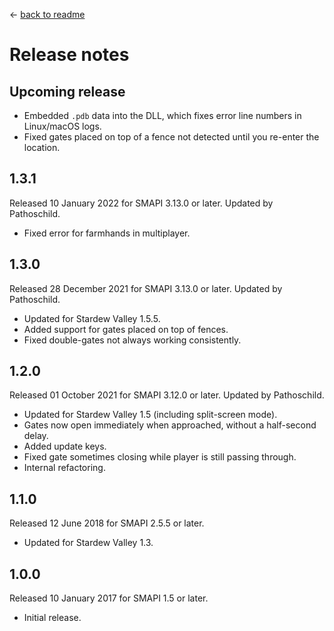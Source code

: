 ﻿← [back to readme](README.md)

# Release notes
## Upcoming release
* Embedded `.pdb` data into the DLL, which fixes error line numbers in Linux/macOS logs.
* Fixed gates placed on top of a fence not detected until you re-enter the location.

## 1.3.1
Released 10 January 2022 for SMAPI 3.13.0 or later. Updated by Pathoschild.

* Fixed error for farmhands in multiplayer.

## 1.3.0
Released 28 December 2021 for SMAPI 3.13.0 or later. Updated by Pathoschild.

* Updated for Stardew Valley 1.5.5.
* Added support for gates placed on top of fences.
* Fixed double-gates not always working consistently.

## 1.2.0
Released 01 October 2021 for SMAPI 3.12.0 or later. Updated by Pathoschild.

* Updated for Stardew Valley 1.5 (including split-screen mode).
* Gates now open immediately when approached, without a half-second delay.
* Added update keys.
* Fixed gate sometimes closing while player is still passing through.
* Internal refactoring.

## 1.1.0
Released 12 June 2018 for SMAPI 2.5.5 or later.

* Updated for Stardew Valley 1.3.

## 1.0.0
Released 10 January 2017 for SMAPI 1.5 or later.

* Initial release.
